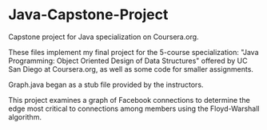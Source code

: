 # Java-Capstone-Project
Capstone project for Java specialization on Coursera.org.

These files implement my final project for the 5-course specialization:
"Java Programming: Object Oriented Design of Data Structures" 
offered by UC San Diego at Coursera.org, as well as some code for
smaller assignments.

Graph.java began as a stub file provided by the instructors.

This project examines a graph of Facebook connections to determine
the edge most critical to connections among members using the
Floyd-Warshall algorithm.
